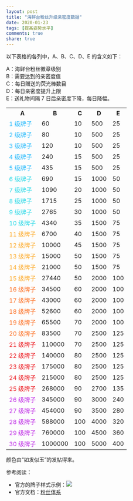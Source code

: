 ```yaml
---
layout: post
title: "海鲜台粉丝升级亲密度数据"
date: 2020-01-23
tags: [提高姿势水平]
comments: true
share: true
---
```


以下表格的各列中，A、B、C、D、E 的含义如下：

A：海鲜台粉丝徽章级别<br/>B：需要达到的亲密度值<br/>C：每日赠送的荧光棒数目<br/>D：每日亲密度提升上限<br/>E：送礼物间隔 7 日后亲密度下降，每日降幅。

<table>
  <tr>
    <th>A</th>
    <th>B</th>
    <th>C</th>
    <th>D</th>
    <th>E</th>
  </tr>
  <tr>
    <td style="color:#21B8FC;">1 级牌子</td>
    <td>60</td>
    <td>10</td>
    <td>500</td>
    <td>25</td>
  </tr>
  <tr>
    <td style="color:#21B8FC;">2 级牌子</td>
    <td>80</td>
    <td>10</td>
    <td>500</td>
    <td>25</td>
  </tr>
  <tr>
    <td style="color:#21B8FC;">3 级牌子</td>
    <td>120</td>
    <td>10</td>
    <td>500</td>
    <td>25</td>
  </tr>
  <tr>
    <td style="color:#21B8FC;">4 级牌子</td>
    <td>240</td>
    <td>15</td>
    <td>500</td>
    <td>25</td>
  </tr>
  <tr>
    <td style="color:#21B8FC;">5 级牌子</td>
    <td>435</td>
    <td>15</td>
    <td>500</td>
    <td>25</td>
  </tr>
  <tr>
    <td style="color:#25D8E6;">6 级牌子</td>
    <td>690</td>
    <td>15</td>
    <td>1000</td>
    <td>50</td>
  </tr>
  <tr>
    <td style="color:#25D8E6;">7 级牌子</td>
    <td>1090</td>
    <td>20</td>
    <td>1000</td>
    <td>50</td>
  </tr>
  <tr>
    <td style="color:#25D8E6;">8 级牌子</td>
    <td>1715</td>
    <td>25</td>
    <td>1000</td>
    <td>50</td>
  </tr>
  <tr>
    <td style="color:#25D8E6;">9 级牌子</td>
    <td>2765</td>
    <td>30</td>
    <td>1000</td>
    <td>50</td>
  </tr>
  <tr>
    <td style="color:#25D8E6;">10 级牌子</td>
    <td>4340</td>
    <td>35</td>
    <td>1500</td>
    <td>75</td>
  </tr>
  <tr>
    <td style="color:#FDAA29;">11 级牌子</td>
    <td>6700</td>
    <td>40</td>
    <td>1500</td>
    <td>75</td>
  </tr>
  <tr>
    <td style="color:#FDAA29;">12 级牌子</td>
    <td>10000</td>
    <td>45</td>
    <td>1500</td>
    <td>75</td>
  </tr>
  <tr>
    <td style="color:#FDAA29;">13 级牌子</td>
    <td>15000</td>
    <td>50</td>
    <td>1500</td>
    <td>75</td>
  </tr>
  <tr>
    <td style="color:#FDAA29;">14 级牌子</td>
    <td>21000</td>
    <td>50</td>
    <td>1500</td>
    <td>75</td>
  </tr>
  <tr>
    <td style="color:#FDAA29;">15 级牌子</td>
    <td>27440</td>
    <td>50</td>
    <td>2000</td>
    <td>100</td>
  </tr>
  <tr>
    <td style="color:#FD6E21;">16 级牌子</td>
    <td>34500</td>
    <td>60</td>
    <td>2000</td>
    <td>100</td>
  </tr>
  <tr>
    <td style="color:#FD6E21;">17 级牌子</td>
    <td>43000</td>
    <td>60</td>
    <td>2000</td>
    <td>100</td>
  </tr>
  <tr>
    <td style="color:#FD6E21;">18 级牌子</td>
    <td>52600</td>
    <td>60</td>
    <td>2000</td>
    <td>100</td>
  </tr>
  <tr>
    <td style="color:#FD6E21;">19 级牌子</td>
    <td>65500</td>
    <td>70</td>
    <td>2000</td>
    <td>100</td>
  </tr>
  <tr>
    <td style="color:#FD6E21;">20 级牌子</td>
    <td>83500</td>
    <td>70</td>
    <td>2500</td>
    <td>125</td>
  </tr>
  <tr>
    <td style="color:#EC1A20;">21 级牌子</td>
    <td>110000</td>
    <td>70</td>
    <td>2500</td>
    <td>125</td>
  </tr>
  <tr>
    <td style="color:#EC1A20;">22 级牌子</td>
    <td>140000</td>
    <td>80</td>
    <td>2500</td>
    <td>125</td>
  </tr>
  <tr>
    <td style="color:#EC1A20;">23 级牌子</td>
    <td>175000</td>
    <td>80</td>
    <td>2500</td>
    <td>125</td>
  </tr>
  <tr>
    <td style="color:#EC1A20;">24 级牌子</td>
    <td>215000</td>
    <td>80</td>
    <td>2500</td>
    <td>125</td>
  </tr>
  <tr>
    <td style="color:#EC1A20;">25 级牌子</td>
    <td>268000</td>
    <td>90</td>
    <td>2700</td>
    <td>135</td>
  </tr>
  <tr>
    <td style="color:#BE29E6;">26 级牌子</td>
    <td>345000</td>
    <td>90</td>
    <td>3000</td>
    <td>240</td>
  </tr>
  <tr>
    <td style="color:#BE29E6;">27 级牌子</td>
    <td>454000</td>
    <td>90</td>
    <td>3500</td>
    <td>280</td>
  </tr>
  <tr>
    <td style="color:#BE29E6;">28 级牌子</td>
    <td>588000</td>
    <td>100</td>
    <td>4000</td>
    <td>320</td>
  </tr>
  <tr>
    <td style="color:#BE29E6;">29 级牌子</td>
    <td>760000</td>
    <td>100</td>
    <td>4500</td>
    <td>360</td>
  </tr>
  <tr>
    <td style="color:#BE29E6;">30 级牌子</td>
    <td>1000000</td>
    <td>100</td>
    <td>5000</td>
    <td>400</td>
  </tr>
</table>

颜色由“如发似玉”的发帖得来。

参考阅读：

* 官方的牌子样式示例：![](https://i.loli.net/2020/01/23/zr8aOtvio2CIjD3.png)
* 官方文档：[粉丝体系](https://www.douyu.com/topic/fans)